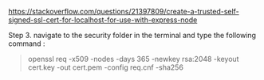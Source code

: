 https://stackoverflow.com/questions/21397809/create-a-trusted-self-signed-ssl-cert-for-localhost-for-use-with-express-node

Step 3. navigate to the security folder in the terminal and type the following command :

> openssl req -x509 -nodes -days 365 -newkey rsa:2048 -keyout cert.key -out cert.pem -config req.cnf -sha256